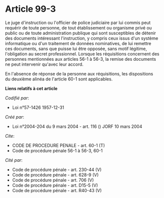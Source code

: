 # Article 99-3

Le juge d'instruction ou l'officier de police judiciaire par lui commis peut requérir de toute personne, de tout
établissement ou organisme privé ou public ou de toute administration publique qui sont susceptibles de détenir des documents
intéressant l'instruction, y compris ceux issus d'un système informatique ou d'un traitement de données nominatives, de lui
remettre ces documents, sans que puisse lui être opposée, sans motif légitime, l'obligation au secret professionnel. Lorsque
les réquisitions concernent des personnes mentionnées aux articles 56-1 à 56-3, la remise des documents ne peut intervenir
qu'avec leur accord.

En l'absence de réponse de la personne aux réquisitions, les dispositions du deuxième alinéa de l'article 60-1 sont
applicables.

**Liens relatifs à cet article**

_Codifié par_:

  - Loi n°57-1426 1957-12-31

_Créé par_:

  - Loi n°2004-204 du 9 mars 2004 - art. 116 () JORF 10 mars 2004

_Cite_:

  - CODE DE PROCEDURE PENALE - art. 60-1 (T)
  - Code de procédure pénale 56-1 à 56-3, 60-1

_Cité par_:

  - Code de procédure pénale - art. 230-44 (V)
  - Code de procédure pénale - art. 628-9 (V)
  - Code de procédure pénale - art. 706 (V)
  - Code de procédure pénale - art. D15-5 (V)
  - Code de procédure pénale - art. R40-43 (V)
